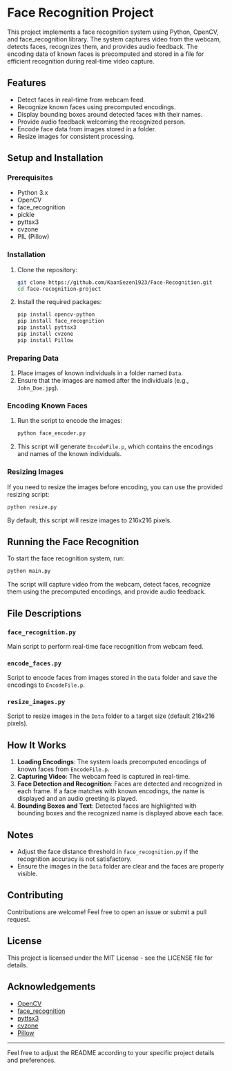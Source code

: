 # Face Recognition Project

This project implements a face recognition system using Python, OpenCV, and face_recognition library. The system captures video from the webcam, detects faces, recognizes them, and provides audio feedback. The encoding data of known faces is precomputed and stored in a file for efficient recognition during real-time video capture.

## Features
- Detect faces in real-time from webcam feed.
- Recognize known faces using precomputed encodings.
- Display bounding boxes around detected faces with their names.
- Provide audio feedback welcoming the recognized person.
- Encode face data from images stored in a folder.
- Resize images for consistent processing.

## Setup and Installation

### Prerequisites
- Python 3.x
- OpenCV
- face_recognition
- pickle
- pyttsx3
- cvzone
- PIL (Pillow)

### Installation
1. Clone the repository:
    ```sh
    git clone https://github.com/KaanSezen1923/Face-Recognition.git
    cd face-recognition-project
    ```
2. Install the required packages:
    ```sh
    pip install opencv-python
    pip install face_recognition
    pip install pyttsx3
    pip install cvzone
    pip install Pillow
    ```

### Preparing Data
1. Place images of known individuals in a folder named `Data`.
2. Ensure that the images are named after the individuals (e.g., `John_Doe.jpg`).

### Encoding Known Faces
1. Run the script to encode the images:
    ```sh
    python face_encoder.py
    ```
2. This script will generate `EncodeFile.p`, which contains the encodings and names of the known individuals.

### Resizing Images
If you need to resize the images before encoding, you can use the provided resizing script:
```sh
python resize.py
```
By default, this script will resize images to 216x216 pixels.

## Running the Face Recognition
To start the face recognition system, run:
```sh
python main.py
```
The script will capture video from the webcam, detect faces, recognize them using the precomputed encodings, and provide audio feedback.

## File Descriptions

### `face_recognition.py`
Main script to perform real-time face recognition from webcam feed.

### `encode_faces.py`
Script to encode faces from images stored in the `Data` folder and save the encodings to `EncodeFile.p`.

### `resize_images.py`
Script to resize images in the `Data` folder to a target size (default 216x216 pixels).

## How It Works
1. **Loading Encodings**: The system loads precomputed encodings of known faces from `EncodeFile.p`.
2. **Capturing Video**: The webcam feed is captured in real-time.
3. **Face Detection and Recognition**: Faces are detected and recognized in each frame. If a face matches with known encodings, the name is displayed and an audio greeting is played.
4. **Bounding Boxes and Text**: Detected faces are highlighted with bounding boxes and the recognized name is displayed above each face.

## Notes
- Adjust the face distance threshold in `face_recognition.py` if the recognition accuracy is not satisfactory.
- Ensure the images in the `Data` folder are clear and the faces are properly visible.

## Contributing
Contributions are welcome! Feel free to open an issue or submit a pull request.

## License
This project is licensed under the MIT License - see the LICENSE file for details.

## Acknowledgements
- [OpenCV](https://opencv.org/)
- [face_recognition](https://github.com/ageitgey/face_recognition)
- [pyttsx3](https://pyttsx3.readthedocs.io/)
- [cvzone](https://github.com/cvzone/cvzone)
- [Pillow](https://python-pillow.org/)

---

Feel free to adjust the README according to your specific project details and preferences.
